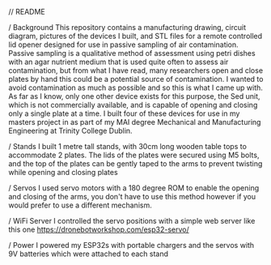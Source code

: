 // README

/ Background
This repository contains a manufacturing drawing, circuit diagram, pictures of the devices I built, and STL files for a remote controlled lid opener designed for use in passive sampling of air contamination.
Passive sampling is a qualitative method of assessment using petri dishes with an agar nutrient medium that is used quite often to assess air contamination, 
but from what I have read, many researchers open and close plates by hand
this could be a potential source of contamination.
I wanted to avoid contamination as much as possible and so this is what I came up with.
As far as I know, only one other device exists for this purpose, the Sed unit, which is not commercially available, and is capable of opening and closing only a single plate at a time.
I built four of these devices for use in my masters project in as part of my MAI degree Mechanical and Manufacturing Engineering at Trinity College Dublin.

/ Stands
I built 1 metre tall stands, with 30cm long wooden table tops to accommodate 2 plates. The lids of the plates were secured using M5 bolts,
and the top of the plates can be gently taped to the arms to prevent twisting while opening and closing plates

/ Servos
I used servo motors with a 180 degree ROM to enable the opening and closing of the arms, you don't have to use this method however if you would prefer to use a different mechanism.

/ WiFi Server
I controlled the servo positions with a simple web server like this one https://dronebotworkshop.com/esp32-servo/

/ Power
I powered my ESP32s with portable chargers and the servos with 9V batteries which were attached to each stand
